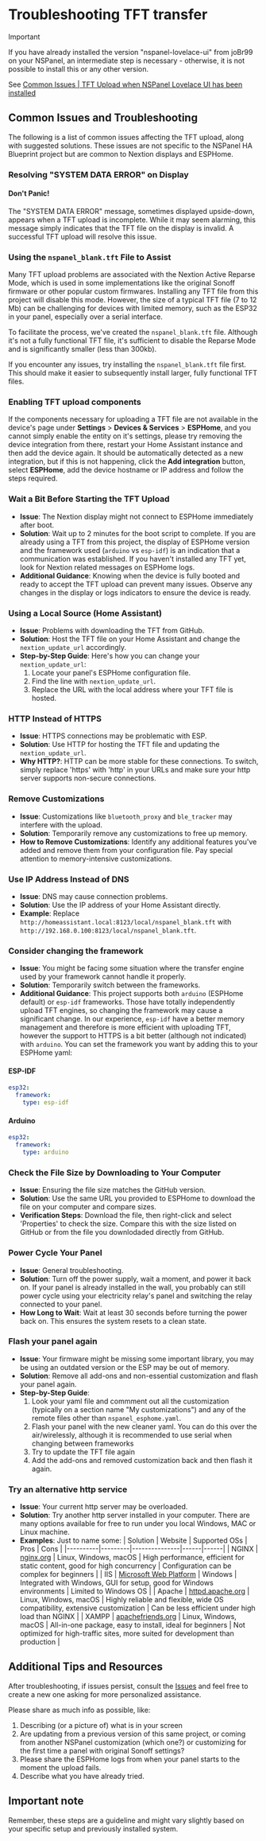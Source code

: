 # Troubleshooting TFT transfer

> [!IMPORTANT]  
> If you have already installed the version "nspanel-lovelace-ui" from joBr99 on your NSPanel, an intermediate step is necessary - otherwise,
> it is not possible to install this or any other version.
>
> See [Common Issues | TFT Upload when NSPanel Lovelace UI has been installed](howto.md)

## Common Issues and Troubleshooting

The following is a list of common issues affecting the TFT upload, along with suggested solutions.
These issues are not specific to the NSPanel HA Blueprint project but are common to Nextion displays and ESPHome.

### Resolving "SYSTEM DATA ERROR" on Display

#### Don't Panic!

The "SYSTEM DATA ERROR" message, sometimes displayed upside-down, appears when a TFT upload is incomplete.
While it may seem alarming, this message simply indicates that the TFT file on the display is invalid.
A successful TFT upload will resolve this issue.

### Using the `nspanel_blank.tft` File to Assist

Many TFT upload problems are associated with the Nextion Active Reparse Mode,
which is used in some implementations like the original Sonoff firmware or other popular custom firmwares.
Installing any TFT file from this project will disable this mode.
However, the size of a typical TFT file (7 to 12 Mb) can be challenging for devices with limited memory,
such as the ESP32 in your panel, especially over a serial interface.

To facilitate the process, we've created the `nspanel_blank.tft` file.
Although it's not a fully functional TFT file, it's sufficient to disable the Reparse Mode and is significantly smaller (less than 300kb). 

If you encounter any issues, try installing the `nspanel_blank.tft` file first. This should make it easier to subsequently install larger, fully functional TFT files.

### Enabling TFT upload components
If the components necessary for uploading a TFT file are not available in the device's page under **Settings** > **Devices & Services** > **ESPHome**,
and you cannot simply enable the entity on it's settings, please try removing the device integration from there, restart your Home Assistant instance and then add the device again.
It should be automatically detected as a new integration, but if this is not happening,
click the **Add integration** button, select **ESPHome**, add the device hostname or IP address and follow the steps required.

### Wait a Bit Before Starting the TFT Upload

- **Issue**: The Nextion display might not connect to ESPHome immediately after boot.
- **Solution**: Wait up to 2 minutes for the boot script to complete.
If you are already using a TFT from this project, the display of ESPHome version and the framework used (`arduino` vs `esp-idf`) is an indication that a communication was established.
If you haven't installed any TFT yet, look for Nextion related messages on ESPHome logs.
- **Additional Guidance**: Knowing when the device is fully booted and ready to accept the TFT upload can prevent many issues.
Observe any changes in the display or logs indicators to ensure the device is ready.

### Using a Local Source (Home Assistant)

- **Issue**: Problems with downloading the TFT from GitHub.
- **Solution**: Host the TFT file on your Home Assistant and change the `nextion_update_url` accordingly.
- **Step-by-Step Guide**: Here's how you can change your `nextion_update_url`:
    1. Locate your panel's ESPHome configuration file.
    2. Find the line with `nextion_update_url`.
    3. Replace the URL with the local address where your TFT file is hosted.

### HTTP Instead of HTTPS

- **Issue**: HTTPS connections may be problematic with ESP.
- **Solution**: Use HTTP for hosting the TFT file and updating the `nextion_update_url`.
- **Why HTTP?**: HTTP can be more stable for these connections.
To switch, simply replace 'https' with 'http' in your URLs and make sure your http server supports non-secure connections.

### Remove Customizations

- **Issue**: Customizations like `bluetooth_proxy` and `ble_tracker` may interfere with the upload.
- **Solution**: Temporarily remove any customizations to free up memory.
- **How to Remove Customizations**: Identify any additional features you've added and remove them from your configuration file.
Pay special attention to memory-intensive customizations.

### Use IP Address Instead of DNS

- **Issue**: DNS may cause connection problems.
- **Solution**: Use the IP address of your Home Assistant directly.
- **Example**: Replace `http://homeassistant.local:8123/local/nspanel_blank.tft` with `http://192.168.0.100:8123/local/nspanel_blank.tft`.

### Consider changing the framework

- **Issue**: You might be facing some situation where the transfer engine used by your framework cannot handle it properly.
- **Solution**: Temporarily switch between the frameworks.
- **Additional Guidance**: This project supports both `arduino` (ESPHome default) or `esp-idf` frameworks.
Those have totally independently upload TFT engines, so changing the framework may cause a significant change.
In our experience, `esp-idf` have a better memory management and therefore is more efficient with uploading TFT, however the support to HTTPS is a bit better (although not indicated) with `arduino`.
You can set the framework you want by adding this to your ESPHome yaml:

#### ESP-IDF

```yaml
esp32:
  framework:
    type: esp-idf
```

#### Arduino

```yaml
esp32:
  framework:
    type: arduino
```

### Check the File Size by Downloading to Your Computer

- **Issue**: Ensuring the file size matches the GitHub version.
- **Solution**: Use the same URL you provided to ESPHome to download the file on your computer and compare sizes.
- **Verification Steps**: Download the file, then right-click and select 'Properties' to check the size.
Compare this with the size listed on GitHub or from the file you downlodaded directly from GitHub.

### Power Cycle Your Panel

- **Issue**: General troubleshooting.
- **Solution**: Turn off the power supply, wait a moment, and power it back on.
If your panel is already installed in the wall, you probably can still power cycle using your electricity relay's panel and switching the relay connected to your panel.
- **How Long to Wait**: Wait at least 30 seconds before turning the power back on.
This ensures the system resets to a clean state.

### Flash your panel again

- **Issue**: Your firmware might be missing some important library, you may be using an outdated version or the ESP may be out of memory.
- **Solution**: Remove all add-ons and non-essential customization and flash your panel again.
- **Step-by-Step Guide**:
    1. Look your yaml file and commment out all the customization (typically on a section name "My customizations") and any of the remote files other than `nspanel_esphome.yaml`.
    2. Flash your panel with the new cleaner yaml. You can do this over the air/wirelessly, although it is recommended to use serial when changing between frameworks
    3. Try to update the TFT file again
    4. Add the add-ons and removed customization back and then flash it again.

### Try an alternative http service

- **Issue**: Your current http server may be overloaded.
- **Solution**: Try another http server installed in your computer.
There are many options available for free to run under you local Windows, MAC or Linux machine.
- **Examples**: Just to name some:
  | Solution | Website | Supported OSs | Pros | Cons |
  |----------|---------|---------------|------|------|
  | NGINX | [nginx.org](https://nginx.org/en/) | Linux, Windows, macOS | High performance, efficient for static content, good for high concurrency | Configuration can be complex for beginners |
  | IIS | [Microsoft Web Platform](https://www.microsoft.com/web/downloads/platform.aspx) | Windows | Integrated with Windows, GUI for setup, good for Windows environments | Limited to Windows OS |
  | Apache | [httpd.apache.org](https://httpd.apache.org/) | Linux, Windows, macOS | Highly reliable and flexible, wide OS compatibility, extensive customization | Can be less efficient under high load than NGINX |
  | XAMPP | [apachefriends.org](https://www.apachefriends.org/index.html) | Linux, Windows, macOS | All-in-one package, easy to install, ideal for beginners | Not optimized for high-traffic sites, more suited for development than production |

## Additional Tips and Resources

After troubleshooting, if issues persist, consult the [Issues](https://github.com/Blackymas/NSPanel_HA_Blueprint/issues) and feel free to create a new one asking for more personalized assistance.

Please share as much info as possible, like:
1. Describing (or a picture of) what is in your screen
2. Are updating from a previous version of this same project, or coming from another NSPanel customization (which one?) or customizing for the first time a panel with original Sonoff settings?
3. Please share the ESPHome logs from when your panel starts to the moment the upload fails.
4. Describe what you have already tried.

## Important note

Remember, these steps are a guideline and might vary slightly based on your specific setup and previously installed system.

